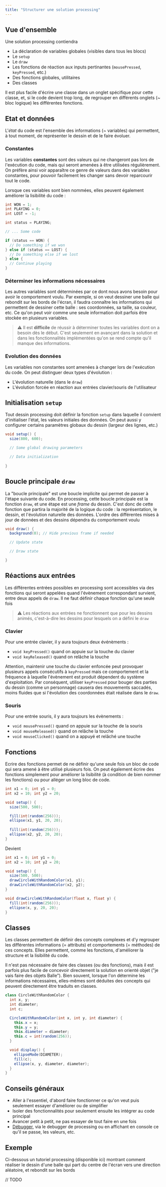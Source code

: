 ```yaml
---
title: "Structurer une solution processing"
---
```


## Vue d'ensemble
Une solution processing contiendra

-   La déclaration de variables globales (visibles dans tous les blocs)
-   Le `setup`
-   Le `draw`
-   Les fonctions de réaction aux inputs pertinantes (`mousePressed`, `keyPressed`, etc.)
-   Des fonctions globales, utilitaires
-   Des classes

Il est plus facile d'écrire une classe dans un onglet spécifique pour cette classe, et, si le code devient trop long, de regrouper en différents onglets (~ bloc logique) les différentes fonctions.

## Etat et données

L'_état_ du code est l'ensemble des informations (~ variables) qui permettent, à tout moment, de représenter le dessin et de le faire évoluer.

### Constantes

Les variables **constantes** sont des valeurs qui ne changeront pas lors de l'exécution du code, mais qui seront amenées à être utilisées régulièrement. On préfère ainsi voir apparaître ce genre de valeurs dans des variables constantes, pour pouvoir facilement les changer sans devoir reparcourir tout le code. 

Lorsque ces variables sont bien nommées, elles peuvent également améliorer la lisibilité du code :

```java
int WON = 1;
int PLAYING = 0;
int LOST = -1;

int status = PLAYING;

// ... Some code

if (status == WON) {
  // Do something if we won
} else if (status == LOST) {
  // Do something else if we lost
} else {
  // Continue playing
}
```

### Déterminer les informations nécessaires

Les autres variables sont déterminées par ce dont nous avons besoin pour avoir le comportement voulu. Par exemple, si on veut dessiner une balle qui rebondit sur les bords de l'écran, il faudra connaître les informations qui permettent de dessiner cette balle : ses coordonnées, sa taille, sa couleur, etc. Ce qu'on peut voir comme une seule information doit parfois être stockée en plusieurs variables.

> ⚠️ Il est **difficile** de réussir à déterminer toutes les variables dont on a besoin dès le début. C'est seulement en avançant dans la solution et dans les fonctionnalités implémentées qu'on se rend compte qu'il manque des informations.

### Evolution des données

Les variables non constantes sont amenées à changer lors de l'exécution du code. On peut distinguer deux types d'évolution :
- L'évolution naturelle (dans le `draw`)
- L'évolution forcée en réaction aux entrées clavier/souris de l'utilisateur

## Initialisation `setup`

Tout dessin processing doit définir la fonction `setup` dans laquelle il convient d'initialiser l'état, les valeurs initiales des données. On peut aussi y configurer certains paramètres globaux du dessin (largeur des lignes, etc.)

```java
void setup() {
  size(800, 600);

  // Some global drawing parameters

  // Data initialization
	
}
```

## Boucle principale `draw`

La "boucle principale" est une boucle implicite qui permet de passer à l'étape suivante du code. En processing, cette boucle principale est la fonction `draw`, et une étape est une *frame* du dessin. C'est donc de cette fonction que partira la majorité de la logique du code : la représentation, le dessin, et l'évolution naturelle des données. L'ordre des différentes mises à jour de données et des dessins dépendra du comportement voulu

```java
void draw() {
  background(0); // Hide previous frame if needed

  // Update state

  // Draw state

}
```

## Réactions aux entrées

Les différentes entrées possibles en processing sont accessibles via des fonctions qui seront appelées quand l'évènement correspondant survient, entre deux appels de `draw`. Il ne faut définir chaque fonction qu'une seule fois

> ⚠️ Les réactions aux entrées ne fonctionnent que pour les dessins animés, c'est-à-dire les dessins pour lesquels on a défini le `draw`

### Clavier

Pour une entrée clavier, il y aura toujours deux événèments :
- `void keyPressed()` quand on appuie sur la touche du clavier
- `void keyReleased()` quand on relâche la touche

Attention, maintenir une touche du clavier enfoncée peut provoquer plusieurs appels consécutifs à `keyPressed` mais ce comportement et la fréquence à laquelle l'évènement est produit dépendent du système d'exploitation. Par conséquent, utiliser `keyPressed` pour bouger des parties du dessin (comme un personnage) causera des mouvements saccadés, moins fluides que si l'évolution des coordonnées était réalisée dans le `draw`. 

### Souris

Pour une entrée souris, il y aura toujours les évènements :
- `void mousePressed()` quand on appuie sur la touche de la souris
- `void mouseReleased()` quand on relâche la touche
- `void mouseClicked()` quand on a appuyé et relâché une touche

## Fonctions

Ecrire des fonctions permet de ne définir qu'une seule fois un bloc de code qui sera amené à être utilisé plusieurs fois. On peut également écrire des fonctions simplement pour améliorer la lisibilité (à condition de bien nommer les fonctions) ou pour alléger un long bloc de code.

```java
int x1 = 0; int y1 = 0;
int x2 = 10; int y2 = 20;

void setup() {
  size(500, 500);

  fill(int(random(256)));
  ellipse(x1, y1, 20, 20);
	
  fill(int(random(256)));
  ellipse(x2, y2, 20, 20);
}
```

Devient

```java
int x1 = 0; int y1 = 0;
int x2 = 10; int y2 = 20;

void setup() {
  size(500, 500);
  drawCircleWithRandomColor(x1, y1);
  drawCircleWithRandomColor(x2, y2);
}

void drawCircleWithRandomColor(float x, float y) {
  fill(int(random(256)));
  ellipse(x, y, 20, 20);
}
```

## Classes

Les classes permettent de définir des concepts complexes et d'y regrouper les différentes informations (= attributs) et comportements (= méthodes) de ces concepts. Elles permettent, comme les fonctions, d'améliorer la structure et la lisibilité du code. 

Il n'est pas nécessaire de faire des classes (ou des fonctions), mais il est parfois plus facile de concevoir directement la solution en orienté objet ("je vais faire des objets Balle"). Bien souvent, lorsque l'on détermine les informations nécessaires, elles-mêmes sont déduites des concepts qui peuvent directement être traduits en classes.

```java
class CircleWithRandomColor {
  int x, y;
  int diameter;
  int c;

  CircleWithRandomColor(int x, int y, int diameter) {
	this.x = x;
	this.y = y;
	this.diameter = diameter;
	this.c = int(random(256));	  
  }

  void display() {
    ellipseMode(DIAMETER);
    fill(c);
    ellipse(x, y, diameter, diameter);
  }
}
```

## Conseils généraux
- Aller à l'essentiel, d'abord faire fonctionner ce qu'on veut puis seulement essayer d'améliorer ou de simplifier
- Isoler des fonctionnalités pour seulement ensuite les intégrer au code principal
- Avancer petit à petit, ne pas essayer de tout faire en une fois
- [Débugger](tutoriels/debugger.md), via le debugger de processing ou en affichant en console ce qu'il se passe, les valeurs, etc.

## Exemple

Ci-dessous un tutoriel processing (disponible ici) montrant comment réaliser le dessin d'une balle qui part du centre de l'écran vers une direction aléatoire, et rebondit sur les bords

// TODO